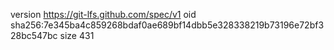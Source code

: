 version https://git-lfs.github.com/spec/v1
oid sha256:7e345ba4c859268bdaf0ae689bf14dbb5e328338219b73196e72bf328bc547bc
size 431
